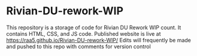 # Rivian-DU-rework-WIP

This repository is a storage of code for Rivian DU Rework WIP count. It contains HTML, CSS, and JS code. 
Published website is live at https://raa5.github.io/Rivian-DU-rework-WIP/
Edits will frequently be made and pushed to this repo with comments for version control